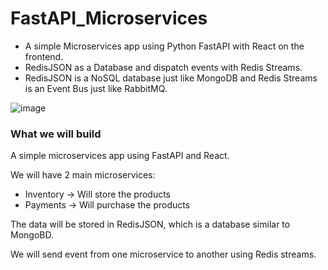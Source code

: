 # FastAPI_Microservices
- A simple Microservices app using Python FastAPI with React on the frontend.  
- RedisJSON as a Database and dispatch events with Redis Streams.
- RedisJSON is a NoSQL database just like MongoDB and Redis Streams is an Event Bus just like RabbitMQ.

![image](https://github.com/izzypt/FastAPI_Microservices/assets/73948790/30c59cda-78d5-4164-8ced-2edc77a12f35)

### What we will build

A simple microservices app using FastAPI and React.

We will have 2 main microservices:
- Inventory -> Will store the products
- Payments -> Will purchase the products

The data will be stored in RedisJSON, which is a database similar to MongoBD.

We will send event from one microservice to another using Redis streams.

